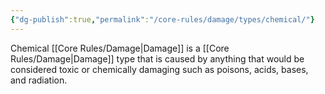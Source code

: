 ```yaml
---
{"dg-publish":true,"permalink":"/core-rules/damage/types/chemical/"}
---
```


Chemical [[Core Rules/Damage\|Damage]] is a [[Core Rules/Damage\|Damage]] type that is caused by anything that would be considered toxic or chemically damaging such as poisons, acids, bases, and radiation.